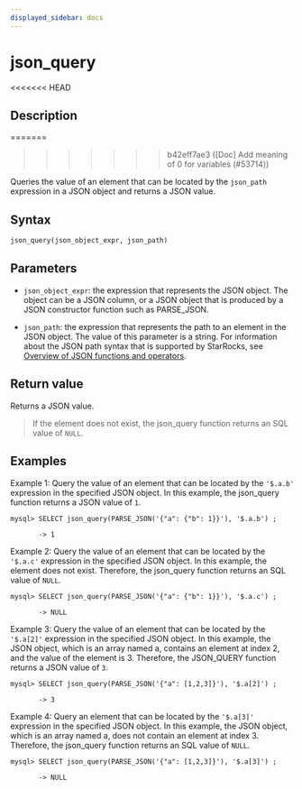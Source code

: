 ```yaml
---
displayed_sidebar: docs
---
```


# json_query

<<<<<<< HEAD
## Description
=======

>>>>>>> b42eff7ae3 ([Doc] Add meaning of 0 for variables (#53714))

Queries the value of an element that can be located by the `json_path` expression in a JSON object and returns a JSON value.

## Syntax

```Haskell
json_query(json_object_expr, json_path)
```

## Parameters

- `json_object_expr`: the expression that represents the JSON object. The object can be a JSON column, or a JSON object that is produced by a JSON constructor function such as PARSE_JSON.

- `json_path`: the expression that represents the path to an element in the JSON object. The value of this parameter is a string. For information about the JSON path syntax that is supported by StarRocks, see [Overview of JSON functions and operators](../overview-of-json-functions-and-operators.md).

## Return value

Returns a JSON value.

> If the element does not exist, the json_query function returns an SQL value of `NULL`.

## Examples

Example 1: Query the value of an element that can be located by the `'$.a.b'` expression in the specified JSON object. In this example, the json_query function returns a JSON value of `1`.

```plaintext
mysql> SELECT json_query(PARSE_JSON('{"a": {"b": 1}}'), '$.a.b') ;

       -> 1
```

Example 2: Query the value of an element that can be located by the `'$.a.c'` expression in the specified JSON object. In this example, the element does not exist. Therefore, the json_query function returns an SQL value of `NULL`.

```plaintext
mysql> SELECT json_query(PARSE_JSON('{"a": {"b": 1}}'), '$.a.c') ;

       -> NULL
```

Example 3: Query the value of an element that can be located by the `'$.a[2]'` expression in the specified JSON object. In this example, the JSON object, which is an array named a, contains an element at index 2, and the value of the element is 3. Therefore, the JSON_QUERY function returns a JSON value of `3`.

```plaintext
mysql> SELECT json_query(PARSE_JSON('{"a": [1,2,3]}'), '$.a[2]') ;

       -> 3
```

Example 4: Query an element that can be located by the `'$.a[3]'` expression in the specified JSON object. In this example, the JSON object, which is an array named a, does not contain an element at index 3. Therefore, the json_query function returns an SQL value of `NULL`.

```plaintext
mysql> SELECT json_query(PARSE_JSON('{"a": [1,2,3]}'), '$.a[3]') ;

       -> NULL
```
